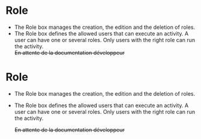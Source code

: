 <!--
author:
    - 'Jérôme Bogaerts'
created_at: '2012-03-29 16:09:24'
updated_at: '2013-03-13 14:31:04'
tags:
    - 'Process Authoring'
-->

Role
====

-   The Role box manages the creation, the edition and the deletion of roles.
-   The Role box defines the allowed users that can execute an activity. A user can have one or several roles. Only users with the right role can run the activity.\
    ~~En attente de la documentation développeur~~

Role
====

-   The Role box manages the creation, the edition and the deletion of roles.
-   The Role box defines the allowed users that can execute an activity. A user can have one or several roles. Only users with the right role can run the activity.<br/>

    ~~En attente de la documentation développeur~~


